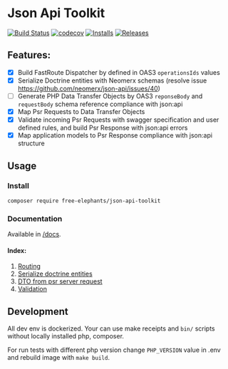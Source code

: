 # Json Api Toolkit

[![Build Status](https://github.com/FreeElephants/json-api-php-toolkit/workflows/CI/badge.svg)](https://github.com/FreeElephants/json-api-php-toolkit/actions)
[![codecov](https://codecov.io/gh/FreeElephants/json-api-php-toolkit/branch/master/graph/badge.svg)](https://codecov.io/gh/FreeElephants/json-api-php-toolkit)
[![Installs](https://img.shields.io/packagist/dt/free-elephants/json-api-toolkit.svg)](https://packagist.org/packages/free-elephants/json-api-toolkit)
[![Releases](https://img.shields.io/packagist/v/free-elephants/json-api-toolkit.svg)](https://github.com/FreeElephants/json-api-php-toolkit/releases)

## Features: 
* [x] Build FastRoute Dispatcher by defined in OAS3 `operationsIds` values
* [x] Serialize Doctrine entities with Neomerx schemas (resolve issue https://github.com/neomerx/json-api/issues/40)  
* [ ] Generate PHP Data Transfer Objects by OAS3 `reponseBody` and `requestBody` schema reference compliance with json:api
* [x] Map Psr Requests to Data Transfer Objects
* [x] Validate incoming Psr Requests with swagger specification and user defined rules, and build Psr Response with json:api errors
* [x] Map application models to Psr Response compliance with json:api structure

## Usage

### Install

`composer require free-elephants/json-api-toolkit`

### Documentation

Available in [/docs](/docs). 

#### Index:
1. [Routing](/docs/routing.md)
1. [Serialize doctrine entities](/docs/doctrine.md)
1. [DTO from psr server request](/docs/dto-psr7.md)
1. [Validation](/docs/validation.md)

## Development

All dev env is dockerized. Your can use make receipts and `bin/` scripts without locally installed php, composer. 

For run tests with different php version change `PHP_VERSION` value in .env and rebuild image with `make build`.  
